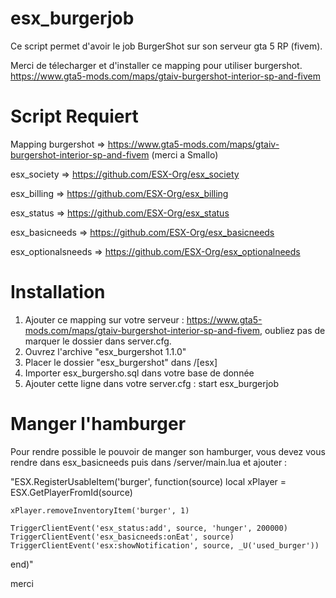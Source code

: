 # esx_burgerjob
Ce script permet d'avoir le job BurgerShot sur son serveur gta 5 RP (fivem).

Merci de télecharger et d'installer ce mapping pour utiliser burgershot.
https://www.gta5-mods.com/maps/gtaiv-burgershot-interior-sp-and-fivem

# Script Requiert
Mapping burgershot => https://www.gta5-mods.com/maps/gtaiv-burgershot-interior-sp-and-fivem  (merci a Smallo)

esx_society => https://github.com/ESX-Org/esx_society

esx_billing => https://github.com/ESX-Org/esx_billing

esx_status => https://github.com/ESX-Org/esx_status

esx_basicneeds => https://github.com/ESX-Org/esx_basicneeds

esx_optionalsneeds => https://github.com/ESX-Org/esx_optionalneeds

# Installation
1) Ajouter ce mapping sur votre serveur : https://www.gta5-mods.com/maps/gtaiv-burgershot-interior-sp-and-fivem, oubliez pas de marquer le dossier dans server.cfg.
2) Ouvrez l'archive "esx_burgershot 1.1.0"
3) Placer le dossier "esx_burgershot" dans /[esx]
4) Importer esx_burgersho.sql dans votre base de donnée
5) Ajouter cette ligne dans votre server.cfg : start esx_burgerjob

# Manger l'hamburger
Pour rendre possible le pouvoir de manger son hamburger, vous devez vous rendre dans esx_basicneeds puis dans /server/main.lua et ajouter : 

"ESX.RegisterUsableItem('burger', function(source)
	local xPlayer = ESX.GetPlayerFromId(source)

	xPlayer.removeInventoryItem('burger', 1)

	TriggerClientEvent('esx_status:add', source, 'hunger', 200000)
	TriggerClientEvent('esx_basicneeds:onEat', source)
	TriggerClientEvent('esx:showNotification', source, _U('used_burger'))
end)"

merci
